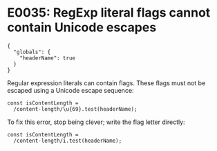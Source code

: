 # E0035: RegExp literal flags cannot contain Unicode escapes

```config-for-examples
{
  "globals": {
    "headerName": true
  }
}
```

Regular expression literals can contain flags. These flags must not be escaped
using a Unicode escape sequence:

    const isContentLength =
      /content-length/\u{69}.test(headerName);

To fix this error, stop being clever; write the flag letter directly:

    const isContentLength =
      /content-length/i.test(headerName);
